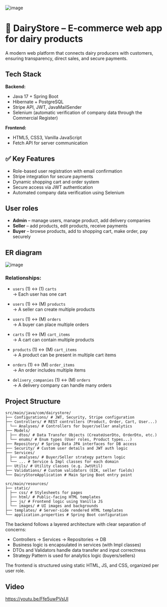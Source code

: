 ![image](https://github.com/user-attachments/assets/276dbefd-85e8-4bc4-900a-94d7fc47c85e)

# 🧀 DairyStore – E-commerce web app for dairy products

A modern web platform that connects dairy producers with customers, ensuring transparency, direct sales, and secure payments.

## Tech Stack

**Backend:**
- Java 17 + Spring Boot
- Hibernate + PostgreSQL
- Stripe API, JWT, JavaMailSender
- Selenium (automatic verification of company data through the Commercial Register)

**Frontend:**
- HTML5, CSS3, Vanilla JavaScript
- Fetch API for server communication

## ✅ Key Features

- Role-based user registration with email confirmation  
- Stripe integration for secure payments  
- Dynamic shopping cart and order system  
- Secure access via JWT authentication  
- Automated company data verification using Selenium

## User roles

- **Admin** – manage users, manage product, add delivery companies
- **Seller** – add products, edit products, receive payments
- **Buyer** – browse products, add to shopping cart, make order, pay securely

## ER diagram

![image](https://github.com/user-attachments/assets/b040c364-6d2c-479e-9b80-b1f141463cbe)

### Relationships:

- `users` (1) ↔ (1) `carts`  
  → Each user has one cart

- `users` (1) ↔ (M) `products`  
  → A seller can create multiple products

- `users` (1) ↔ (M) `orders`  
  → A buyer can place multiple orders

- `carts` (1) ↔ (M) `cart_items`  
  → A cart can contain multiple products

- `products` (1) ↔ (M) `cart_items`  
  → A product can be present in multiple cart items

- `orders` (1) ↔ (M) `order_items`  
  → An order includes multiple items

- `delivery_companies` (1) ↔ (M) `orders`  
  → A delivery company can handle many orders


## Project Structure
```
src/main/java/com/dairystore/
├── Configurations/ # JWT, Security, Stripe configuration
├── Controllers/ # REST controllers (Product, Order, Cart, User...)
│ └── Analyses/ # Controllers for buyer/seller analytics
├── Models/
│ ├── dtos/ # Data Transfer Objects (CreateUserDto, OrderDto, etc.)
│ └── enums/ # Enum types (User roles, Product types...)
├── Repository/ # Spring Data JPA interfaces for DB access
├── Security/ # Custom user details and JWT auth logic
├── Services/
│ ├── analyses/ # Buyer/Seller strategy pattern logic
│ └── ... # Service & Impl classes for each domain
├── Utils/ # Utility classes (e.g. JwtUtil)
├── Validations/ # Custom validators (EIK, seller fields)
└── DairyStoreApplication # Main Spring Boot entry point

src/main/resources/
├── static/
│ ├── css/ # Stylesheets for pages
│ ├── html/ # Public-facing HTML templates
│ ├── js/ # Frontend logic using Vanilla JS
│ └── images/ # UI images and backgrounds
├── templates/ # Server-side rendered HTML templates
└── application.properties # Spring Boot configuration
```
The backend follows a layered architecture with clear separation of concerns:
- Controllers → Services → Repositories → DB
- Business logic is encapsulated in services (with Impl classes)
- DTOs and Validators handle data transfer and input correctness
- Strategy Pattern is used for analytics logic (buyers/sellers)

The frontend is structured using static HTML, JS, and CSS, organized per user role.


## Video
https://youtu.be/Ffe5uwPVsUI
